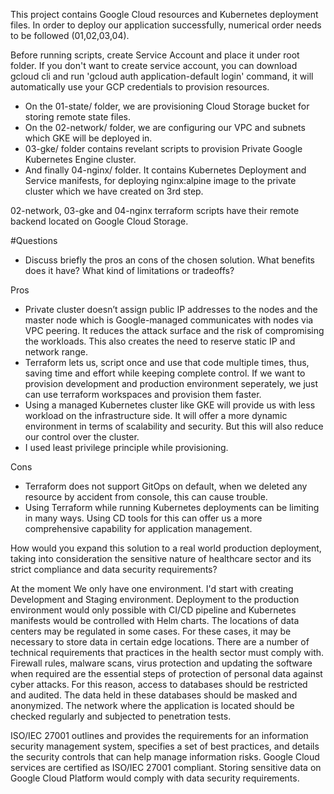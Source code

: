 This project contains Google Cloud resources and Kubernetes deployment files. In order to deploy our application successfully, numerical order needs to be followed (01,02,03,04).

Before running scripts, create Service Account and place it under root folder.
If you don't want to create service account, you can download gcloud cli and run 'gcloud auth application-default login' command, it will automatically use your GCP credentials to provision resources.

- On the 01-state/ folder, we are provisioning Cloud Storage bucket for storing remote state files.
- On the 02-network/ folder, we are configuring our VPC and subnets which GKE will be deployed in.
- 03-gke/ folder contains revelant scripts to provision Private Google Kubernetes Engine cluster.
- And finally 04-nginx/ folder. It contains Kubernetes Deployment and Service manifests, for deploying nginx:alpine image to the private cluster which we have created on 3rd step.

02-network, 03-gke and 04-nginx terraform scripts have their remote backend located on Google Cloud Storage.

#Questions
- Discuss briefly the pros an cons of the chosen solution. What benefits does it have? What kind of limitations or tradeoffs?

Pros

- Private cluster doesn’t assign public IP addresses to the nodes and the master node which is Google-managed communicates with nodes via VPC peering. It reduces the attack surface and the risk of compromising the workloads. This also creates the need to reserve static IP and network range.
- Terraform lets us, script once and use that code multiple times, thus, saving time and effort while keeping complete control. If we want to provision development and production environment seperately, we just can use terraform workspaces and provision them faster.
- Using a managed Kubernetes cluster like GKE will provide us with less workload on the infrastructure side. It will offer a more dynamic environment in terms of scalability and security. But this will also reduce our control over the cluster.
- I used least privilege principle while provisioning.

Cons

- Terraform does not support GitOps on default, when we deleted any resource by accident from console, this can cause trouble.
- Using Terraform while running Kubernetes deployments can be limiting in many ways. Using CD tools for this can offer us a more comprehensive capability for application management.

How would you expand this solution to a real world production deployment, taking into consideration the sensitive nature of healthcare sector and its strict compliance and data security requirements?

At the moment We only have one environment. I'd start with creating Development and Staging environment. Deployment to the production environment would only possible with CI/CD pipeline and Kubernetes manifests would be controlled with Helm charts. The locations of data centers may be regulated in some cases. For these cases, it may be necessary to store data in certain edge locations. There are a number of technical requirements that practices in the health sector must comply with. Firewall rules, malware scans, virus protection and updating the software when required are the essential steps of protection of personal data against cyber attacks. For this reason, access to databases should be restricted and audited. The data held in these databases should be masked and anonymized. The network where the application is located should be checked regularly and subjected to penetration tests.

ISO/IEC 27001 outlines and provides the requirements for an information security management system, specifies a set of best practices, and details the security controls that can help manage information risks. Google Cloud services are certified as ISO/IEC 27001 compliant. Storing sensitive data on Google Cloud Platform would comply with data security requirements.
